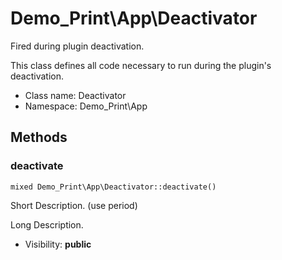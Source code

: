 Demo_Print\App\Deactivator
===============

Fired during plugin deactivation.

This class defines all code necessary to run during the plugin's deactivation.


* Class name: Deactivator
* Namespace: Demo_Print\App







Methods
-------


### deactivate

    mixed Demo_Print\App\Deactivator::deactivate()

Short Description. (use period)

Long Description.

* Visibility: **public**



